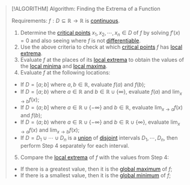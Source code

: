 >[!ALGORITHM] Algorithm: Finding the Extrema of a Function
>
>Requirements: $f: D \subseteq \mathbb{R} \to \mathbb{R}$ is [continuous](../Continuity/Continuity%20of%20Real%20Functions.md).
>
>1. Determine the [critical points](../Differentiation/Critical%20Point.md) $x_1, x_2, \cdots, x_n \in D$ of $f$ by solving $f'(x) = 0$ and also seeing where $f$ is not [differentiable](../Differentiation/Differentiability%20of%20Real%20Functions.md).
>2. Use the above criteria to check at which [critical points](../Differentiation/Critical%20Point.md) $f$ has [local extrema](Local%20Extrema.md).
>3. Evaluate $f$ at the places of its [local extrema](Local%20Extrema.md) to obtain the values of the [local minima](Local%20Extrema.md) and [local maxima](Local%20Extrema.md).
>4. Evaluate $f$ at the following locations:
>	- If $D = [a;b]$ where $a,b \in \mathbb{R}$, evaluate $f(a)$ and $f(b)$;
>	-  If $D = [a;b)$ where $a \in \mathbb{R}$ and $b \in \mathbb{R} \cup \{\infty\}$, evaluate $f(a)$ and $\lim_{x\to b} f(x)$;
>	- If $D = (a;b]$ where $a \in \mathbb{R} \cup \{-\infty \}$ and $b \in \mathbb{R}$, evaluate $\lim_{x\to a} f(x)$ and $f(b)$;
>	- If $D = (a;b)$ where $a \in \mathbb{R} \cup \{-\infty \}$ and $b \in \mathbb{R} \cup \{\infty\}$, evaluate $\lim_{x\to a} f(x)$ and $\lim_{x\to b} f(x)$;
>	- If $D = D_1 \cup \cdots \cup D_n$ is a [union](../../../../../Set%20Theory/Operations%20with%20Sets/Union.md) of [disjoint](../../../../../Set%20Theory/Disjoint%20Sets.md) intervals $D_1, \cdots, D_n$, then perform Step 4 separately for each interval.
>5. Compare the [local extrema](Local%20Extrema.md) of $f$ with the values from Step 4:
>	- If there is a greatest value, then it is the [global maximum](Global%20Extrema.md) of $f$;
>	- If there is a smallest value, then it is the [global minimum](Global%20Extrema.md) of $f$;